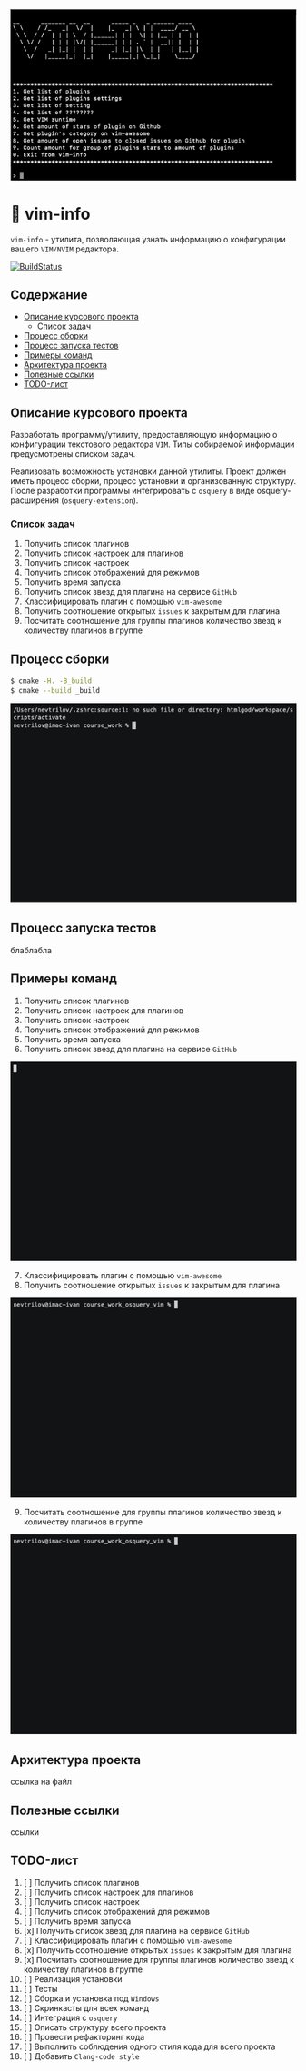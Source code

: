 ![vim-info-screenshot](docs/scr1.png)

# :floppy_disk: vim-info
`vim-info` - утилита, позволяющая узнать информацию о конфигурации вашего
`VIM/NVIM` редактора.

[![BuildStatus](https://travis-ci.org/htmlgod/course_work_osquery_vim.svg?branch=master)](https://travis-ci.org/htmlgod/course_work_osquery_vim)

## Содержание
* [Описание курсового проекта](https://github.com/htmlgod/course_work_osquery_vim#описание-курсового-проекта)
   * [Список задач](https://github.com/htmlgod/course_work_osquery_vim#список-задач)
* [Процесс сборки](https://github.com/htmlgod/course_work_osquery_vim#процесс-сборки)
* [Процесс запуска тестов](https://github.com/htmlgod/course_work_osquery_vim#процесс-запуска-тестов)
* [Примеры команд](https://github.com/htmlgod/course_work_osquery_vim#примеры-команд)
* [Архитектура проекта](https://github.com/htmlgod/course_work_osquery_vim#архитектура-проекта)
* [Полезные ссылки](https://github.com/htmlgod/course_work_osquery_vim#полезные-ссылки)
* [TODO-лист](https://github.com/htmlgod/course_work_osquery_vim#TODO-лист)

## Описание курсового проекта

Разработать программу/утилиту, предоставляющую информацию о конфигурации текстового редактора `VIM`.
Типы собираемой информации предусмотрены списком задач.

Реализовать возможность установки данной утилиты.
Проект должен иметь процесс сборки, процесс установки и организованную структуру.
После разработки программы интегрировать с `osquery` в виде osquery-расширения (`osquery-extension`).

### Список задач
1. Получить список плагинов
2. Получить список настроек для плагинов
3. Получить список настроек
4. Получить список отображений для режимов
5. Получить время запуска
6. Получить список звезд для плагина на сервисе `GitHub`
7. Классифицировать плагин с помощью `vim-awesome`
8. Получить соотношение открытых `issues` к закрытым для плагина
9. Посчитать соотношение для группы плагинов количество звезд к количеству плагинов в группе

## Процесс сборки
```bash
$ cmake -H. -B_build
$ cmake --build _build
```
![vim-info-build](docs/demos/build.gif)
## Процесс запуска тестов

блаблабла

## Примеры команд

1. Получить список плагинов
2. Получить список настроек для плагинов
3. Получить список настроек
4. Получить список отображений для режимов
5. Получить время запуска
6. Получить список звезд для плагина на сервисе `GitHub`

![vim-info-stars](docs/demos/stars.gif)

7. Классифицировать плагин с помощью `vim-awesome`
8. Получить соотношение открытых `issues` к закрытым для плагина

![vim-info-issues](docs/demos/issues.gif)

9. Посчитать соотношение для группы плагинов количество звезд к количеству плагинов в группе


![vim-info-group_stars](docs/demos/group_stars.gif)

## Архитектура проекта

ссылка на файл

## Полезные ссылки

ссылки

## TODO-лист

1. [ ] Получить список плагинов
2. [ ] Получить список настроек для плагинов
3. [ ] Получить список настроек
4. [ ] Получить список отображений для режимов
5. [ ] Получить время запуска
6. [x] Получить список звезд для плагина на сервисе `GitHub`
7. [ ] Классифицировать плагин с помощью `vim-awesome`
8. [x] Получить соотношение открытых `issues` к закрытым для плагина
9. [x] Посчитать соотношение для группы плагинов количество звезд к количеству плагинов в группе
10. [ ] Реализация установки
11. [ ] Тесты
12. [ ] Сборка и установка под `Windows`
13. [ ] Скринкасты для всех команд
14. [ ] Интеграция с `osquery`
15. [ ] Описать структуру всего проекта
16. [ ] Провести рефакторинг кода
17. [ ] Выполнить соблюдения одного стиля кода для всего проекта
18. [ ] Добавить `Clang-code style`
